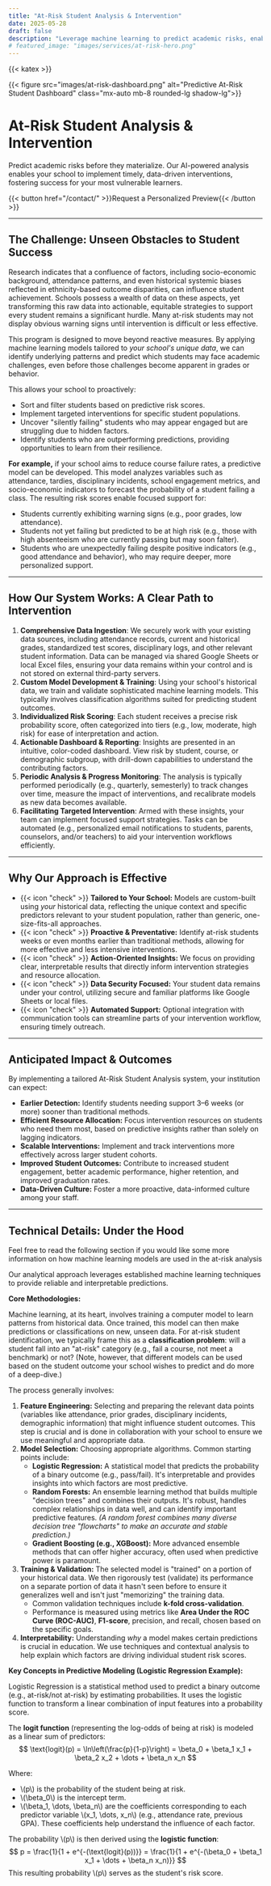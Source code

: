 ```yaml
---
title: "At-Risk Student Analysis & Intervention"
date: 2025-05-28
draft: false
description: "Leverage machine learning to predict academic risks, enabling timely, data-driven interventions for your most vulnerable learners."
# featured_image: "images/services/at-risk-hero.png" 
---
```


<!-- Calendly badge widget begin -->
<link href="https://assets.calendly.com/assets/external/widget.css" rel="stylesheet">
<script src="https://assets.calendly.com/assets/external/widget.js" type="text/javascript" async></script>
<script type="text/javascript">window.onload = function() { Calendly.initBadgeWidget({ url: 'https://calendly.com/gcastillo-gceducationanalytics', text: 'Schedule a meeting', color: '#0069ff', textColor: '#ffffff', branding: true }); }</script>
<!-- Calendly badge widget end -->

{{< katex >}} <div class="text-center">
  {{< figure src="images/at-risk-dashboard.png" alt="Predictive At-Risk Student Dashboard" class="mx-auto mb-8 rounded-lg shadow-lg">}}
</div>

# At-Risk Student Analysis & Intervention

Predict academic risks before they materialize. Our AI-powered analysis enables your school to implement timely, data-driven interventions, fostering success for your most vulnerable learners.

<div class="text-center mt-8 mb-12">
  {{< button href="/contact/" >}}Request a Personalized Preview{{< /button >}}
</div>

---

## The Challenge: Unseen Obstacles to Student Success

Research indicates that a confluence of factors, including socio-economic background, attendance patterns, and even historical systemic biases reflected in ethnicity-based outcome disparities, can influence student achievement. Schools possess a wealth of data on these aspects, yet transforming this raw data into actionable, equitable strategies to support every student remains a significant hurdle. Many at-risk students may not display obvious warning signs until intervention is difficult or less effective.

This program is designed to move beyond reactive measures. By applying machine learning models tailored to *your school's unique data*, we can identify underlying patterns and predict which students may face academic challenges, even before those challenges become apparent in grades or behavior.

This allows your school to proactively:
* Sort and filter students based on predictive risk scores.
* Implement targeted interventions for specific student populations.
* Uncover "silently failing" students who may appear engaged but are struggling due to hidden factors.
* Identify students who are outperforming predictions, providing opportunities to learn from their resilience.

**For example,** if your school aims to reduce course failure rates, a predictive model can be developed. This model analyzes variables such as attendance, tardies, disciplinary incidents, school engagement metrics, and socio-economic indicators to forecast the probability of a student failing a class. The resulting risk scores enable focused support for:
-   Students currently exhibiting warning signs (e.g., poor grades, low attendance).
-   Students not yet failing but predicted to be at high risk (e.g., those with high absenteeism who are currently passing but may soon falter).
-   Students who are unexpectedly failing despite positive indicators (e.g., good attendance and behavior), who may require deeper, more personalized support.

---

## How Our System Works: A Clear Path to Intervention

1.  **Comprehensive Data Ingestion**: We securely work with your existing data sources, including attendance records, current and historical grades, standardized test scores, disciplinary logs, and other relevant student information. Data can be managed via shared Google Sheets or local Excel files, ensuring your data remains within your control and is not stored on external third-party servers.
2.  **Custom Model Development & Training**: Using your school's historical data, we train and validate sophisticated machine learning models. This typically involves classification algorithms suited for predicting student outcomes.
3.  **Individualized Risk Scoring**: Each student receives a precise risk probability score, often categorized into tiers (e.g., low, moderate, high risk) for ease of interpretation and action.
4.  **Actionable Dashboard & Reporting**: Insights are presented in an intuitive, color-coded dashboard. View risk by student, course, or demographic subgroup, with drill-down capabilities to understand the contributing factors.
5.  **Periodic Analysis & Progress Monitoring**: The analysis is typically performed periodically (e.g., quarterly, semesterly) to track changes over time, measure the impact of interventions, and recalibrate models as new data becomes available.
6.  **Facilitating Targeted Intervention**: Armed with these insights, your team can implement focused support strategies. Tasks can be automated (e.g., personalized email notifications to students, parents, counselors, and/or teachers) to aid your intervention workflows efficiently.

---

## Why Our Approach is Effective

-   {{< icon "check" >}} **Tailored to Your School:** Models are custom-built using *your* historical data, reflecting the unique context and specific predictors relevant to your student population, rather than generic, one-size-fits-all approaches.
-   {{< icon "check" >}} **Proactive & Preventative:** Identify at-risk students weeks or even months earlier than traditional methods, allowing for more effective and less intensive interventions.
-   {{< icon "check" >}} **Action-Oriented Insights:** We focus on providing clear, interpretable results that directly inform intervention strategies and resource allocation.
-   {{< icon "check" >}} **Data Security Focused:** Your student data remains under your control, utilizing secure and familiar platforms like Google Sheets or local files.
-   {{< icon "check" >}} **Automated Support:** Optional integration with communication tools can streamline parts of your intervention workflow, ensuring timely outreach.

---
## Anticipated Impact & Outcomes
By implementing a tailored At-Risk Student Analysis system, your institution can expect:
-   **Earlier Detection:** Identify students needing support 3–6 weeks (or more) sooner than traditional methods.
-   **Efficient Resource Allocation:** Focus intervention resources on students who need them most, based on predictive insights rather than solely on lagging indicators.
-   **Scalable Interventions:** Implement and track interventions more effectively across larger student cohorts.
-   **Improved Student Outcomes:** Contribute to increased student engagement, better academic performance, higher retention, and improved graduation rates.
-   **Data-Driven Culture:** Foster a more proactive, data-informed culture among your staff.

---

## Technical Details: Under the Hood

Feel free to read the following section if you would like some more information on how machine learning models are used in the at-risk analysis

Our analytical approach leverages established machine learning techniques to provide reliable and interpretable predictions.

**Core Methodologies:**

Machine learning, at its heart, involves training a computer model to learn patterns from historical data. Once trained, this model can then make predictions or classifications on new, unseen data. For at-risk student identification, we typically frame this as a **classification problem**: will a student fall into an "at-risk" category (e.g., fail a course, not meet a benchmark) or not? (Note, however, that different models can be used based on the student outcome your school wishes to predict and do more of a deep-dive.)

The process generally involves:

1.  **Feature Engineering:** Selecting and preparing the relevant data points (variables like attendance, prior grades, disciplinary incidents, demographic information) that might influence student outcomes. This step is crucial and is done in collaboration with your school to ensure we use meaningful and appropriate data.
2.  **Model Selection:** Choosing appropriate algorithms. Common starting points include:
    * **Logistic Regression:** A statistical model that predicts the probability of a binary outcome (e.g., pass/fail). It's interpretable and provides insights into which factors are most predictive.
    * **Random Forests:** An ensemble learning method that builds multiple "decision trees" and combines their outputs. It's robust, handles complex relationships in data well, and can identify important predictive features. *(A random forest combines many diverse decision tree "flowcharts" to make an accurate and stable prediction.)*
    * **Gradient Boosting (e.g., XGBoost):** More advanced ensemble methods that can offer higher accuracy, often used when predictive power is paramount.
3.  **Training & Validation:** The selected model is "trained" on a portion of your historical data. We then rigorously test (validate) its performance on a separate portion of data it hasn't seen before to ensure it generalizes well and isn't just "memorizing" the training data.
    * Common validation techniques include **k-fold cross-validation**.
    * Performance is measured using metrics like **Area Under the ROC Curve (ROC-AUC)**, **F1-score**, precision, and recall, chosen based on the specific goals.
4.  **Interpretability:** Understanding *why* a model makes certain predictions is crucial in education. We use techniques and contextual analysis to help explain which factors are driving individual student risk scores.

**Key Concepts in Predictive Modeling (Logistic Regression Example):**

Logistic Regression is a statistical method used to predict a binary outcome (e.g., at-risk/not at-risk) by estimating probabilities. It uses the logistic function to transform a linear combination of input features into a probability score.

The **logit function** (representing the log-odds of being at risk) is modeled as a linear sum of predictors:
$$ \text{logit}(p) = \ln\left(\frac{p}{1-p}\right) = \beta_0 + \beta_1 x_1 + \beta_2 x_2 + \dots + \beta_n x_n $$

Where:
* \\(p\\) is the probability of the student being at risk.
* \\(\beta_0\\) is the intercept term.
* \\(\beta_1, \dots, \beta_n\\) are the coefficients corresponding to each predictor variable \\(x_1, \dots, x_n\\) (e.g., attendance rate, previous GPA). These coefficients help understand the influence of each factor.

The probability \\(p\\) is then derived using the **logistic function**:
$$ p = \frac{1}{1 + e^{-(\text{logit}(p))}} = \frac{1}{1 + e^{-(\beta_0 + \beta_1 x_1 + \dots + \beta_n x_n)}} $$
This resulting probability \\(p\\) serves as the student's risk score.